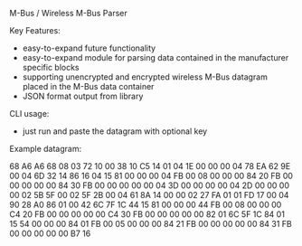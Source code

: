 M-Bus / Wireless M-Bus Parser

Key Features:
- easy-to-expand future functionality
- easy-to-expand module for parsing data contained in the manufacturer specific blocks
- supporting unencrypted and encrypted wireless M-Bus datagram placed in the M-Bus data container
- JSON format output from library

CLI usage:
- just run and paste the datagram with optional key
  
Example datagram:

68 A6 A6 68 08 03 72 10 00 38 10 C5 14 01 04 1E 00 00 00 04 78 EA 62 9E 00 04 6D 32 14 86 16 04 15 81 00 00 00 04 FB 00 08 00 00 00 84 20 FB 00 00 00 00 00 84 30 FB 00 00 00 00 00 04 3D 00 00 00 00 04 2D 00 00 00 00 02 5B 5F 00 02 5F 2B 00 04 61 8A 14 00 00 02 27 FA 01 01 FD 17 00 04 90 28 A0 86 01 00 42 6C 7F 1C 44 15 81 00 00 00 44 FB 00 08 00 00 00 C4 20 FB 00 00 00 00 00 C4 30 FB 00 00 00 00 00 82 01 6C 5F 1C 84 01 15 54 00 00 00 84 01 FB 00 05 00 00 00 84 21 FB 00 00 00 00 00 84 31 FB 00 00 00 00 00 B7 16
